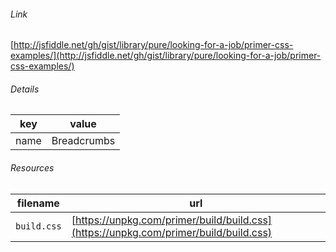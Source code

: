 <!--
https://pypi.org/project/jsfiddle-readme/
-->


###### Link
[http://jsfiddle.net/gh/gist/library/pure/looking-for-a-job/primer-css-examples/](http://jsfiddle.net/gh/gist/library/pure/looking-for-a-job/primer-css-examples/)

###### Details
key|value
-|-
name|Breadcrumbs

###### Resources
filename|url
-|-
`build.css`|[https://unpkg.com/primer/build/build.css](https://unpkg.com/primer/build/build.css)